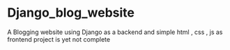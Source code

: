 # Django_blog_website
A Blogging website using Django as a backend and simple  html , css , js as frontend 
project is yet not complete 
